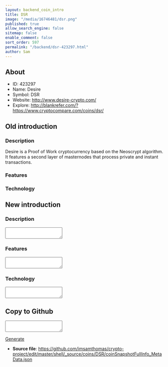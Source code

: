 ```yaml
---
layout: backend_coin_intro
title: DSR
image: "/media/16746481/dsr.png"
published: true
allow_search_engine: false
sitemap: false
enable_comment: false
sort_order: 597
permalink: "/backend/dsr-423297.html"
author: Sam
---
```


## About

- ID: 423297
- Name: Desire
- Symbol: DSR
- Website: http://www.desire-crypto.com/
- Explore: http://blankrefer.com/?https://www.cryptocompare.com/coins/dsr/


## Old introduction

### Description

<p>Desire is a Proof of Work cryptocurrency based on the Neoscrypt algorithm. It features a second layer of masternodes that process private and instant transactions.</p>

### Features


### Technology




## New introduction


### Description
<textarea id="meta_description" name="description"></textarea>

### Features
<textarea id="meta_features" name="features"></textarea>

### Technology
<textarea id="meta_technology" name="technology"></textarea>


## Copy to Github

<textarea id="coinsnapshotfullinfo_metadata"></textarea>

<a href="#gen" onclick="generateMetaDatJson()">Generate</a>

- **Source file**: <a href="https://github.com/imsamthomas/crypto-project/edit/master/shell/_source/coins/DSR/coinSnapshotFullInfo_MetaData.json">https://github.com/imsamthomas/crypto-project/edit/master/shell/_source/coins/DSR/coinSnapshotFullInfo_MetaData.json</a>


